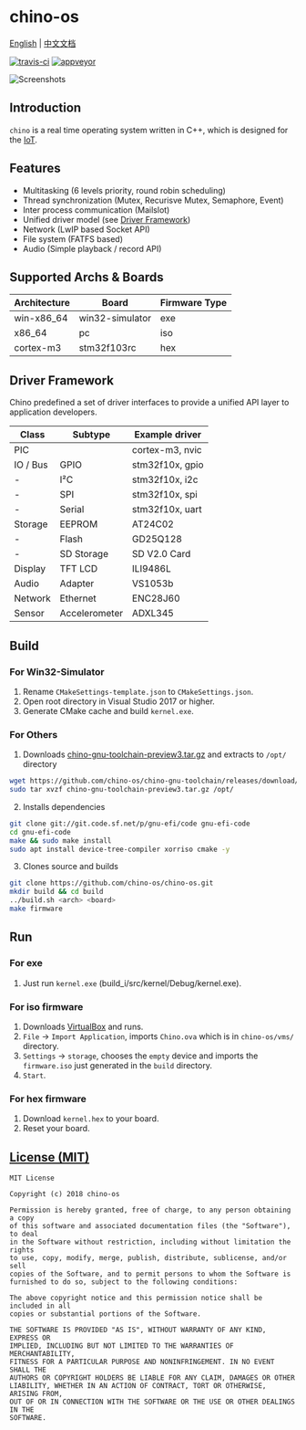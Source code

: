 chino-os
===
[English](README.md) | [中文文档](README-zh.md)

[![travis-ci](https://travis-ci.org/chino-os/chino-os.svg?branch=master)](https://travis-ci.org/chino-os/chino-os) [![appveyor](https://ci.appveyor.com/api/projects/status/ff0xqvr439d0780v?svg=true)](https://ci.appveyor.com/project/sunnycase/chino-os)

![Screenshots](screenshots/2.png)

## Introduction

`chino` is a real time operating system written in C++, which is designed for the [IoT](https://en.wikipedia.org/wiki/Internet_of_things).

## Features

- Multitasking (6 levels priority, round robin scheduling)
- Thread synchronization (Mutex, Recurisve Mutex, Semaphore, Event)
- Inter process communication (Mailslot)
- Unified driver model (see [Driver Framework](#driver-framework))
- Network (LwIP based Socket API)
- File system (FATFS based)
- Audio (Simple playback / record API)

## Supported Archs & Boards

Architecture  | Board           | Firmware Type |
------------- | ----------------|----------------
win-x86_64    | win32-simulator | exe           |
x86_64		  | pc			    | iso           |
cortex-m3	  | stm32f103rc     | hex           |

## Driver Framework

Chino predefined a set of driver interfaces to provide a unified API layer to application developers.

| Class         | Subtype         | Example driver  |
| ------------- | --------------- | -----------------
| PIC           |                 | cortex-m3, nvic |
| IO / Bus      | GPIO            | stm32f10x, gpio |
| -             | I²C				| stm32f10x, i2c  |
| -             | SPI             | stm32f10x, spi  |
| -             | Serial          | stm32f10x, uart |
| Storage       | EEPROM          | AT24C02         |
| -             | Flash           | GD25Q128        |
| -             | SD Storage      | SD V2.0 Card    |
| Display       | TFT LCD         | ILI9486L        |
| Audio         | Adapter         | VS1053b         |
| Network       | Ethernet        | ENC28J60        |
| Sensor        | Accelerometer   | ADXL345         |

## Build

### For Win32-Simulator

1. Rename `CMakeSettings-template.json` to `CMakeSettings.json`.
2. Open root directory in Visual Studio 2017 or higher.
3. Generate CMake cache and build `kernel.exe`.

### For Others

1. Downloads [chino-gnu-toolchain-preview3.tar.gz](https://github.com/chino-os/chino-gnu-toolchain/releases/download/preview3/chino-gnu-toolchain-preview3.tar.gz) and extracts to `/opt/` directory
```bash
wget https://github.com/chino-os/chino-gnu-toolchain/releases/download/preview3/chino-gnu-toolchain-preview3.tar.gz
sudo tar xvzf chino-gnu-toolchain-preview3.tar.gz /opt/
```
2. Installs dependencies
```bash
git clone git://git.code.sf.net/p/gnu-efi/code gnu-efi-code
cd gnu-efi-code
make && sudo make install
sudo apt install device-tree-compiler xorriso cmake -y
```
3. Clones source and builds
```bash
git clone https://github.com/chino-os/chino-os.git
mkdir build && cd build
../build.sh <arch> <board>
make firmware
```

## Run

### For exe
1. Just run `kernel.exe` (build_i/src/kernel/Debug/kernel.exe).

### For iso firmware
1. Downloads [VirtualBox](https://www.virtualbox.org/wiki/Downloads) and runs.
2. `File` -> `Import Application`, imports `Chino.ova` which is in `chino-os/vms/` directory.
3. `Settings` -> `storage`, chooses the `empty` device and imports the `firmware.iso` just generated in the `build` directory.
4. `Start`.

### For hex firmware
1. Download `kernel.hex` to your board.
2. Reset your board.

## [License (MIT)](https://raw.githubusercontent.com/chino-os/chino-os/master/LICENSE)

	MIT License

	Copyright (c) 2018 chino-os

	Permission is hereby granted, free of charge, to any person obtaining a copy
	of this software and associated documentation files (the "Software"), to deal
	in the Software without restriction, including without limitation the rights
	to use, copy, modify, merge, publish, distribute, sublicense, and/or sell
	copies of the Software, and to permit persons to whom the Software is
	furnished to do so, subject to the following conditions:

	The above copyright notice and this permission notice shall be included in all
	copies or substantial portions of the Software.

	THE SOFTWARE IS PROVIDED "AS IS", WITHOUT WARRANTY OF ANY KIND, EXPRESS OR
	IMPLIED, INCLUDING BUT NOT LIMITED TO THE WARRANTIES OF MERCHANTABILITY,
	FITNESS FOR A PARTICULAR PURPOSE AND NONINFRINGEMENT. IN NO EVENT SHALL THE
	AUTHORS OR COPYRIGHT HOLDERS BE LIABLE FOR ANY CLAIM, DAMAGES OR OTHER
	LIABILITY, WHETHER IN AN ACTION OF CONTRACT, TORT OR OTHERWISE, ARISING FROM,
	OUT OF OR IN CONNECTION WITH THE SOFTWARE OR THE USE OR OTHER DEALINGS IN THE
	SOFTWARE.
